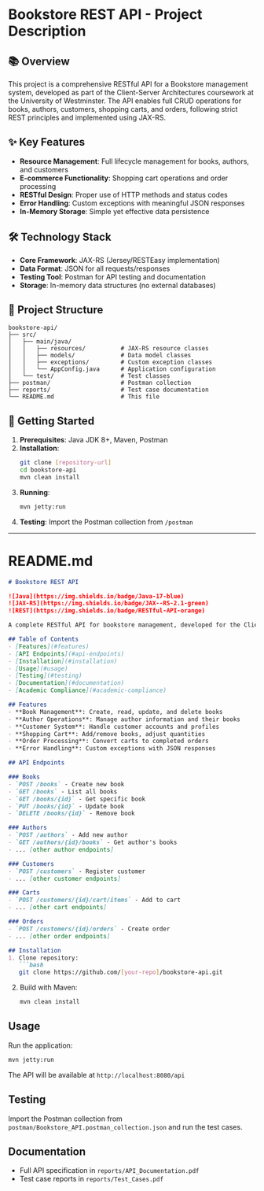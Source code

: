 # Bookstore REST API - Project Description

## 📚 Overview
This project is a comprehensive RESTful API for a Bookstore management system, developed as part of the Client-Server Architectures coursework at the University of Westminster. The API enables full CRUD operations for books, authors, customers, shopping carts, and orders, following strict REST principles and implemented using JAX-RS.

## ✨ Key Features
- **Resource Management**: Full lifecycle management for books, authors, and customers
- **E-commerce Functionality**: Shopping cart operations and order processing
- **RESTful Design**: Proper use of HTTP methods and status codes
- **Error Handling**: Custom exceptions with meaningful JSON responses
- **In-Memory Storage**: Simple yet effective data persistence

## 🛠 Technology Stack
- **Core Framework**: JAX-RS (Jersey/RESTEasy implementation)
- **Data Format**: JSON for all requests/responses
- **Testing Tool**: Postman for API testing and documentation
- **Storage**: In-memory data structures (no external databases)

## 📂 Project Structure
```
bookstore-api/
├── src/
│   ├── main/java/
│   │   ├── resources/          # JAX-RS resource classes
│   │   ├── models/             # Data model classes
│   │   ├── exceptions/         # Custom exception classes
│   │   └── AppConfig.java      # Application configuration
│   └── test/                   # Test classes
├── postman/                    # Postman collection
├── reports/                    # Test case documentation
└── README.md                   # This file
```

## 🚀 Getting Started
1. **Prerequisites**: Java JDK 8+, Maven, Postman
2. **Installation**:
   ```bash
   git clone [repository-url]
   cd bookstore-api
   mvn clean install
   ```
3. **Running**:
   ```bash
   mvn jetty:run
   ```
4. **Testing**: Import the Postman collection from `/postman`

---

# README.md

```markdown
# Bookstore REST API

![Java](https://img.shields.io/badge/Java-17-blue)
![JAX-RS](https://img.shields.io/badge/JAX--RS-2.1-green)
![REST](https://img.shields.io/badge/RESTful-API-orange)

A complete RESTful API for bookstore management, developed for the Client-Server Architectures coursework at University of Westminster.

## Table of Contents
- [Features](#features)
- [API Endpoints](#api-endpoints)
- [Installation](#installation)
- [Usage](#usage)
- [Testing](#testing)
- [Documentation](#documentation)
- [Academic Compliance](#academic-compliance)

## Features
- **Book Management**: Create, read, update, and delete books
- **Author Operations**: Manage author information and their books
- **Customer System**: Handle customer accounts and profiles
- **Shopping Cart**: Add/remove books, adjust quantities
- **Order Processing**: Convert carts to completed orders
- **Error Handling**: Custom exceptions with JSON responses

## API Endpoints

### Books
- `POST /books` - Create new book
- `GET /books` - List all books
- `GET /books/{id}` - Get specific book
- `PUT /books/{id}` - Update book
- `DELETE /books/{id}` - Remove book

### Authors
- `POST /authors` - Add new author
- `GET /authors/{id}/books` - Get author's books
- ... [other author endpoints]

### Customers
- `POST /customers` - Register customer
- ... [other customer endpoints]

### Carts
- `POST /customers/{id}/cart/items` - Add to cart
- ... [other cart endpoints]

### Orders
- `POST /customers/{id}/orders` - Create order
- ... [other order endpoints]

## Installation
1. Clone repository:
   ```bash
   git clone https://github.com/[your-repo]/bookstore-api.git
   ```
2. Build with Maven:
   ```bash
   mvn clean install
   ```

## Usage
Run the application:
```bash
mvn jetty:run
```

The API will be available at `http://localhost:8080/api`

## Testing
Import the Postman collection from `postman/Bookstore_API.postman_collection.json` and run the test cases.

## Documentation
- Full API specification in `reports/API_Documentation.pdf`
- Test case reports in `reports/Test_Cases.pdf`
